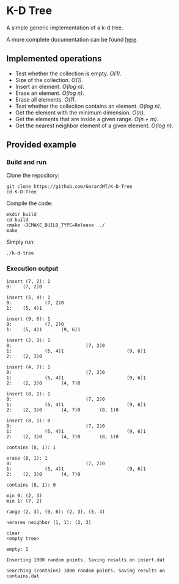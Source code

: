 # K-D Tree
A simple generic implementation of a k-d tree.

A more complete documentation can be found [here](docs/report/report.pdf).

## Implemented operations
- Test whether the collection is empty. *O(1)*.
- Size of the collection. *O(1)*.
- Insert an element. *O(log n)*. 
- Erase an element. *O(log n)*.
- Erase all elements. *O(1)*.
- Test whether the collection contains an element. *O(log n)*.
- Get the element with the minimum dimension. *O(n)*.
- Get the elements that are inside a given range. *O(n + m)*.
- Get the nearest neighbor element of a given element. *O(log n)*.

## Provided example
### Build and run
Clone the repository:

	git clone https://github.com/GerardMT/K-D-Tree
	cd K-D-Tree

Compile the code:

	mkdir build
	cd build
	cmake -DCMAKE_BUILD_TYPE=Release ../
	make

Simply run:

	./k-d-tree

### Execution output
```
insert (7, 2): 1
0:    (7, 2)0    

insert (5, 4): 1
0:            (7, 2)0            
1:    (5, 4)1    

insert (9, 6): 1
0:            (7, 2)0            
1:    (5, 4)1       (9, 6)1    

insert (2, 3): 1
0:                           (7, 2)0                           
1:            (5, 4)1                       (9, 6)1            
2:    (2, 3)0    

insert (4, 7): 1
0:                           (7, 2)0                           
1:            (5, 4)1                       (9, 6)1            
2:    (2, 3)0       (4, 7)0    

insert (8, 1): 1
0:                           (7, 2)0                           
1:            (5, 4)1                       (9, 6)1            
2:    (2, 3)0       (4, 7)0       (8, 1)0    

insert (8, 1): 0
0:                           (7, 2)0                           
1:            (5, 4)1                       (9, 6)1            
2:    (2, 3)0       (4, 7)0       (8, 1)0    

contains (8, 1): 1

erase (8, 1): 1
0:                           (7, 2)0                           
1:            (5, 4)1                       (9, 6)1            
2:    (2, 3)0       (4, 7)0    

contains (8, 1): 0

min 0: (2, 3)
min 1: (7, 2)

range (2, 3), (9, 6): (2, 3), (5, 4)

nerares neighbor (1, 1): (2, 3)

clear
<empty tree>

empty: 1

Inserting 1000 random points. Saving results on insert.dat

Searching (contains) 1000 random points. Saving results on contains.dat
```
